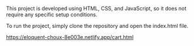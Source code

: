 This project is developed using HTML, CSS, and JavaScript, so it does not require any specific setup conditions.

To run the project, simply clone the repository and open the index.html file.

https://eloquent-choux-8e003e.netlify.app/cart.html